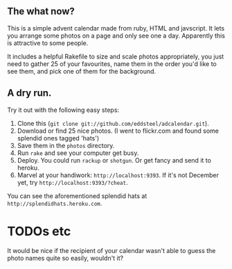 ## The what now?

This is a simple advent calendar made from ruby, HTML and javscript. It lets
you arrange some photos on a page and only see one a day. Apparently this
is attractive to some people.

It includes a helpful Rakefile to size and scale photos appropriately, you
just need to gather 25 of your favourites, name them in the order you'd like
to see them, and pick one of them for the background.

## A dry run.

Try it out with the following easy steps:

1. Clone this (`git clone git://github.com/eddsteel/adcalendar.git`).
2. Download or find 25 nice photos. (I went to flickr.com and found some
splendid ones tagged 'hats')
3. Save them in the `photos` directory.
4. Run `rake` and see your computer get busy.
5. Deploy. You could run `rackup` or `shotgun`. Or get fancy and send it to
heroku.
6. Marvel at your handiwork: `http://localhost:9393`. If it's not December
yet, try `http://localhost:9393/?cheat`.

You can see the aforementioned splendid hats at `http://splendidhats.heroku.com`.

# TODOs etc
It would be nice if the recipient of your calendar wasn't able to guess the
photo names quite so easily, wouldn't it?

<!-- vi: set filetype=markdown : -->

